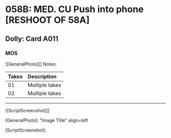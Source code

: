 # 058B: MED. CU Push into phone [RESHOOT OF 58A]

## Dolly: Card A011

### MOS

![GeneralPhoto][]
Notes: 

| Takes | Description |
|:---|:----|
| 01 | Multiple takes |
| 02 | Multiple takes |


----

![ScriptScreenshot][]


[GeneralPhoto]:  "Image Title" align=left

[ScriptScreenshot]: 